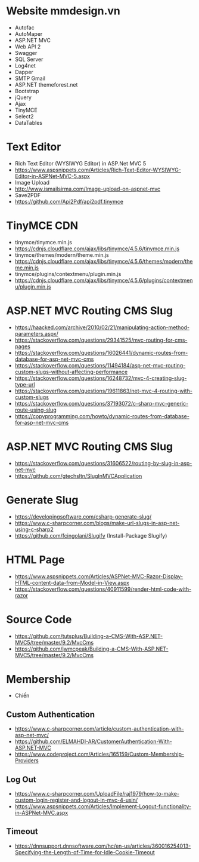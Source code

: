 # Website mmdesign.vn
+ Autofac
+ AutoMaper
+ ASP.NET MVC
+ Web API 2
+ Swagger
+ SQL Server
+ Log4net
+ Dapper
+ SMTP Gmail
+ ASP.NET themeforest.net
+ Bootstrap
+ jQuery
+ Ajax
+ TinyMCE
+ Select2
+ DataTables

# Text Editor
+ Rich Text Editor (WYSIWYG Editor) in ASP.Net MVC 5
+ https://www.aspsnippets.com/Articles/Rich-Text-Editor-WYSIWYG-Editor-in-ASPNet-MVC-5.aspx
+ Image Upload
+ http://www.ismailsirma.com/Image-upload-on-aspnet-mvc
+ Save2PDF
+ https://github.com/Api2Pdf/api2pdf.tinymce

# TinyMCE CDN
+ tinymce/tinymce.min.js
+ https://cdnjs.cloudflare.com/ajax/libs/tinymce/4.5.6/tinymce.min.js
+ tinymce/themes/modern/theme.min.js
+ https://cdnjs.cloudflare.com/ajax/libs/tinymce/4.5.6/themes/modern/theme.min.js
+ tinymce/plugins/contextmenu/plugin.min.js
+ https://cdnjs.cloudflare.com/ajax/libs/tinymce/4.5.6/plugins/contextmenu/plugin.min.js

# ASP.NET MVC Routing CMS Slug
+ https://haacked.com/archive/2010/02/21/manipulating-action-method-parameters.aspx/
+ https://stackoverflow.com/questions/29341525/mvc-routing-for-cms-pages
+ https://stackoverflow.com/questions/16026441/dynamic-routes-from-database-for-asp-net-mvc-cms
+ https://stackoverflow.com/questions/11494184/asp-net-mvc-routing-custom-slugs-without-affecting-performance
+ https://stackoverflow.com/questions/16248732/mvc-4-creating-slug-type-url
+ https://stackoverflow.com/questions/19611863/net-mvc-4-routing-with-custom-slugs
+ https://stackoverflow.com/questions/37193072/c-sharp-mvc-generic-route-using-slug
+ https://copyprogramming.com/howto/dynamic-routes-from-database-for-asp-net-mvc-cms

# ASP.NET MVC Routing CMS Slug
+ https://stackoverflow.com/questions/31606522/routing-by-slug-in-asp-net-mvc
+ https://github.com/gtechsltn/SlugInMVCApplication

# Generate Slug
+ https://developingsoftware.com/csharp-generate-slug/
+ https://www.c-sharpcorner.com/blogs/make-url-slugs-in-asp-net-using-c-sharp2
+ https://github.com/fcingolani/Slugify (Install-Package Slugify)

# HTML Page
+ https://www.aspsnippets.com/Articles/ASPNet-MVC-Razor-Display-HTML-content-data-from-Model-in-View.aspx
+ https://stackoverflow.com/questions/40911599/render-html-code-with-razor

# Source Code
+ https://github.com/tutsplus/Building-a-CMS-With-ASP.NET-MVC5/tree/master/9.2/MvcCms
+ https://github.com/jwmcpeak/Building-a-CMS-With-ASP.NET-MVC5/tree/master/9.2/MvcCms


# Membership
+ Chiến
## Custom Authentication
+ https://www.c-sharpcorner.com/article/custom-authentication-with-asp-net-mvc/
+ https://github.com/ELMAHDI-AR/CustomerAuthentication-With-ASP.NET-MVC
+ https://www.codeproject.com/Articles/165159/Custom-Membership-Providers

## Log Out
+ https://www.c-sharpcorner.com/UploadFile/raj1979/how-to-make-custom-login-register-and-logout-in-mvc-4-usin/
+ https://www.aspsnippets.com/Articles/Implement-Logout-functionality-in-ASPNet-MVC.aspx

## Timeout
+ https://dnnsupport.dnnsoftware.com/hc/en-us/articles/360016254013-Specifying-the-Length-of-Time-for-Idle-Cookie-Timeout

